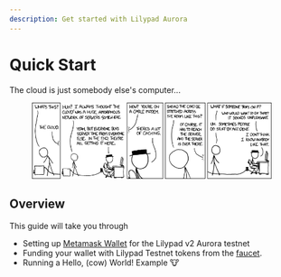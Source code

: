 ```yaml
---
description: Get started with Lilypad Aurora
---
```


# Quick Start

The cloud is just somebody else's computer...

<div data-full-width="true">

<figure><img src="../../../../../.gitbook/assets/image (11) (1) (1) (1) (1) (1).png" alt=""><figcaption></figcaption></figure>

</div>

## Overview

This guide will take you through

* Setting up [Metamask Wallet](https://metamask.io) for the Lilypad v2 Aurora testnet
* Funding your wallet with Lilypad Testnet tokens from the [faucet](http://faucet.lilypad.tech:8080).
* Running a Hello, (cow) World! Example :cow:
